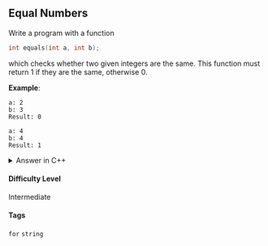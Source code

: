 ## Equal Numbers

Write a program with a function

```cpp
int equals(int a, int b);
```

which checks whether two given integers are the same. This function must return 1 if they are the same, otherwise 0.

**Example**:

```console
a: 2
b: 3
Result: 0
```

```console
a: 4
b: 4
Result: 1
```

<details>
<summary>Answer in C++</summary>

```cpp
#include <iostream>

using namespace std;

int equals(int a, int b) {

    if(a == b) {
        return 1;
    } else {
        return 0;
    }
}

int main(){

    int a;
    int b;
    int result;

    cout << "a: ";
    cin >> a;
    cout << "b: ";
    cin >> b;

    result = equals(a,b);

    cout << "Result: " << result << endl;
}
```

</details>

#### Difficulty Level

Intermediate

#### Tags

`for` `string`
